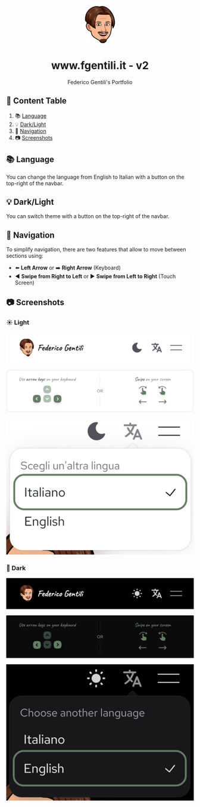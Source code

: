 <div align="center">
  <img alt="Logo" src="https://raw.githubusercontent.com/GentilOfficial/v2/main/public/icons/logo.png" width="100" />
</div>
<h1 align="center">www.fgentili.it - v2</h1>
<p align="center">Federico Gentili's Portfolio</p>

## 🔎 Content Table

1. 📚 [Language](#-language)
2. 💡 [Dark/Light](#-darklight)
3. 🧭 [Navigation](#-navigation)
4. 📷 [Screenshots](#-screenshots)

## 📚 Language

You can change the language from English to Italian with a button on the top-right of the navbar.

## 💡 Dark/Light

You can switch theme with a button on the top-right of the navbar.

## 🧭 Navigation

To simplify navigation, there are two features that allow to move between sections using:

-   ⬅️ <b>Left Arrow</b> or ➡️ <b>Right Arrow</b> (Keyboard)
-   ◀️ <b>Swipe from Right to Left</b> or ▶️ <b>Swipe from Left to Right</b> (Touch Screen)

## 📷 Screenshots

### ☀️ Light

![LightNavbar](https://raw.githubusercontent.com/GentilOfficial/v2/main/public/screenshots/lightNavbar.png)

![LightNavigationCard](https://raw.githubusercontent.com/GentilOfficial/v2/main/public/screenshots/lightNavigationCard.png)

![LightLanguage](https://raw.githubusercontent.com/GentilOfficial/v2/main/public/screenshots/lightLanguage.png)

### 🌙 Dark

![DarkNavbar](https://raw.githubusercontent.com/GentilOfficial/v2/main/public/screenshots/darkNavbar.png)

![DarkNavigationCard](https://raw.githubusercontent.com/GentilOfficial/v2/main/public/screenshots/darkNavigationCard.png)

![DarkLanguage](https://raw.githubusercontent.com/GentilOfficial/v2/main/public/screenshots/darkLanguage.png)
